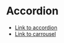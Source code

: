 # Accordion

* [Link to accordion](https://vincentkempers.github.io/browser-technologies/opdracht2/accordion/)
* [Link to carrousel](https://vincentkempers.github.io/browser-technologies/opdracht2/carrousel/)
